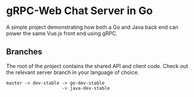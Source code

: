 # gRPC-Web Chat Server in Go
A simple project demonstrating how both a Go and Java back end can power the same Vue.js front end using gRPC.

## Branches
The root of the project contains the shared API and client code. Check out the relevant server branch in your language of choice. 
```
master -> dev-stable -> go-dev-stable
                     -> java-dev-stable
```
